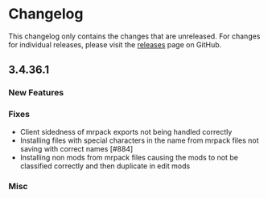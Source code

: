 # Changelog

This changelog only contains the changes that are unreleased. For changes for individual releases, please visit the
[releases](https://github.com/ATLauncher/ATLauncher/releases) page on GitHub.

## 3.4.36.1

### New Features

### Fixes
- Client sidedness of mrpack exports not being handled correctly
- Installing files with special characters in the name from mrpack files not saving with correct names [#884]
- Installing non mods from mrpack files causing the mods to not be classified correctly and then duplicate in edit mods

### Misc

